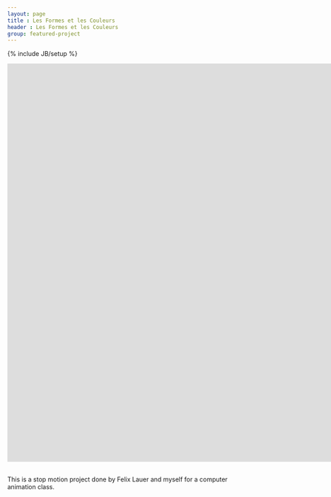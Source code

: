 ```yaml
---
layout: page
title : Les Formes et les Couleurs
header : Les Formes et les Couleurs
group: featured-project
---
```

{% include JB/setup %}


<div class="responsive-video-32">
<iframe src="http://player.vimeo.com/video/69958297?title=0&amp;byline=0&amp;portrait=0&amp;color=F06F20" width="1600" height="900" frameborder="0" webkitAllowFullScreen allowFullScreen></iframe>
</div>

<br>

This is a stop motion project done by Felix Lauer and myself for a computer animation class.
